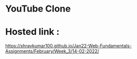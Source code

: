 # YouTube Clone
# Hosted link :
https://shraykumar100.github.io/Jan22-Web-Fundamentals-Assignments/February/Week_3/14-02-2022/